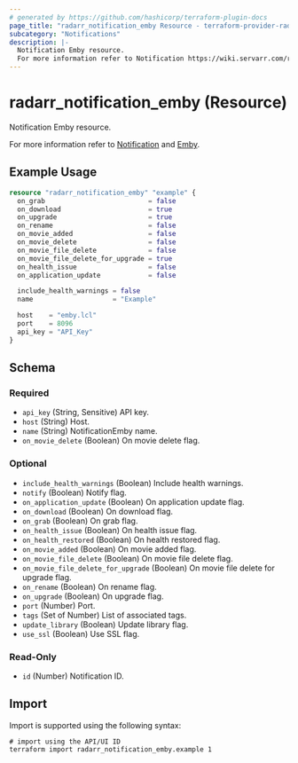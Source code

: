 ```yaml
---
# generated by https://github.com/hashicorp/terraform-plugin-docs
page_title: "radarr_notification_emby Resource - terraform-provider-radarr"
subcategory: "Notifications"
description: |-
  Notification Emby resource.
  For more information refer to Notification https://wiki.servarr.com/radarr/settings#connect and Emby https://wiki.servarr.com/radarr/supported#mediabrowser.
---
```


# radarr_notification_emby (Resource)

<!-- subcategory:Notifications -->Notification Emby resource.
For more information refer to [Notification](https://wiki.servarr.com/radarr/settings#connect) and [Emby](https://wiki.servarr.com/radarr/supported#mediabrowser).

## Example Usage

```terraform
resource "radarr_notification_emby" "example" {
  on_grab                          = false
  on_download                      = true
  on_upgrade                       = true
  on_rename                        = false
  on_movie_added                   = false
  on_movie_delete                  = false
  on_movie_file_delete             = false
  on_movie_file_delete_for_upgrade = true
  on_health_issue                  = false
  on_application_update            = false

  include_health_warnings = false
  name                    = "Example"

  host    = "emby.lcl"
  port    = 8096
  api_key = "API_Key"
}
```

<!-- schema generated by tfplugindocs -->
## Schema

### Required

- `api_key` (String, Sensitive) API key.
- `host` (String) Host.
- `name` (String) NotificationEmby name.
- `on_movie_delete` (Boolean) On movie delete flag.

### Optional

- `include_health_warnings` (Boolean) Include health warnings.
- `notify` (Boolean) Notify flag.
- `on_application_update` (Boolean) On application update flag.
- `on_download` (Boolean) On download flag.
- `on_grab` (Boolean) On grab flag.
- `on_health_issue` (Boolean) On health issue flag.
- `on_health_restored` (Boolean) On health restored flag.
- `on_movie_added` (Boolean) On movie added flag.
- `on_movie_file_delete` (Boolean) On movie file delete flag.
- `on_movie_file_delete_for_upgrade` (Boolean) On movie file delete for upgrade flag.
- `on_rename` (Boolean) On rename flag.
- `on_upgrade` (Boolean) On upgrade flag.
- `port` (Number) Port.
- `tags` (Set of Number) List of associated tags.
- `update_library` (Boolean) Update library flag.
- `use_ssl` (Boolean) Use SSL flag.

### Read-Only

- `id` (Number) Notification ID.

## Import

Import is supported using the following syntax:

```shell
# import using the API/UI ID
terraform import radarr_notification_emby.example 1
```
